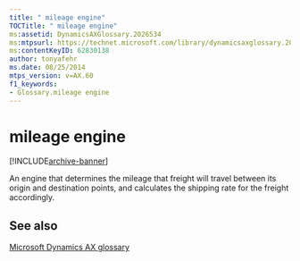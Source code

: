 ```yaml
---
title: " mileage engine"
TOCTitle: " mileage engine"
ms:assetid: DynamicsAXGlossary.2026534
ms:mtpsurl: https://technet.microsoft.com/library/dynamicsaxglossary.2026534(v=AX.60)
ms:contentKeyID: 62830138
author: tonyafehr
ms.date: 08/25/2014
mtps_version: v=AX.60
f1_keywords:
- Glossary.mileage engine
---
```


# mileage engine


[!INCLUDE[archive-banner](includes/archive-banner.md)]

An engine that determines the mileage that freight will travel between its origin and destination points, and calculates the shipping rate for the freight accordingly.

## See also

[Microsoft Dynamics AX glossary](glossary/microsoft-dynamics-ax-glossary.md)

  


